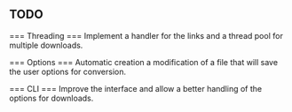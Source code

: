 ## TODO

=== Threading ===
Implement a handler for the links and a thread pool for multiple downloads.

=== Options ===
Automatic creation a modification of a file that will save the user options for conversion.

=== CLI ===
Improve the interface and allow a better handling of the options for downloads.
